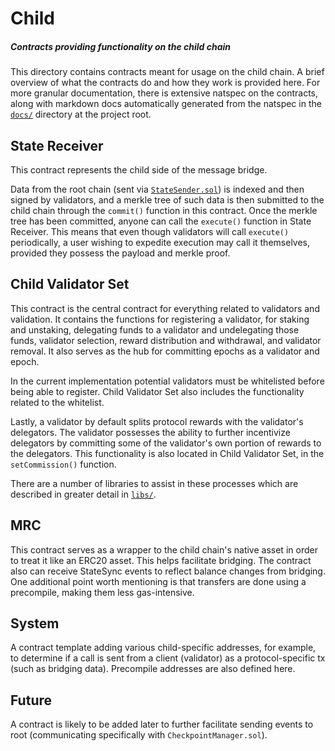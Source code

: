 # Child
##### Contracts providing functionality on the child chain
This directory contains contracts meant for usage on the child chain. A brief overview of what the contracts do and how they work is provided here. For more granular documentation, there is extensive natspec on the contracts, along with markdown docs automatically generated from the natspec in the [`docs/`](../../docs/) directory at the project root.

## State Receiver
This contract represents the child side of the message bridge. 

Data from the root chain (sent via [`StateSender.sol`](../root/StateSender.sol)) is indexed and then signed by validators, and a merkle tree of such data is then submitted to the child chain through the `commit()` function in this contract. Once the merkle tree has been committed, anyone can call the `execute()` function in State Receiver. This means that even though validators will call `execute()` periodically, a user wishing to expedite execution may call it themselves, provided they possess the payload and merkle proof.

## Child Validator Set
This contract is the central contract for everything related to validators and validation. It contains the functions for registering a validator, for staking and unstaking, delegating funds to a validator and undelegating those funds, validator selection, reward distribution and withdrawal, and validator removal. It also serves as the hub for committing epochs as a validator and epoch.

In the current implementation potential validators must be whitelisted before being able to register. Child Validator Set also includes the functionality related to the whitelist.

Lastly, a validator by default splits protocol rewards with the validator's delegators. The validator possesses the ability to further incentivize delegators by committing some of the validator's own portion of rewards to the delegators. This functionality is also located in Child Validator Set, in the `setCommission()` function.

There are a number of libraries to assist in these processes which are described in greater detail in [`libs/`](../libs/README.md).

## MRC
This contract serves as a wrapper to the child chain's native asset in order to treat it like an ERC20 asset. This helps facilitate bridging. The contract also can receive StateSync events to reflect balance changes from bridging. One additional point worth mentioning is that transfers are done using a precompile, making them less gas-intensive.

## System
A contract template adding various child-specific addresses, for example, to determine if a call is sent from a client (validator) as a protocol-specific tx (such as bridging data). Precompile addresses are also defined here.

## Future
A contract is likely to be added later to further facilitate sending events to root (communicating specifically with `CheckpointManager.sol`).